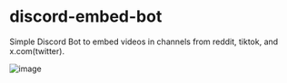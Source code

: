 # discord-embed-bot
 Simple Discord Bot to embed videos in channels from reddit, tiktok, and  x.com(twitter).

![image](https://github.com/user-attachments/assets/4aa6ea60-bb5b-4d27-9c4c-e1b5e0131a79)
